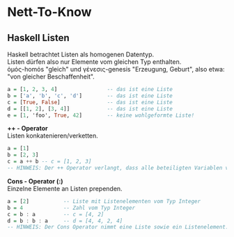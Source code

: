 # Nett-To-Know 

## Haskell Listen
Haskell betrachtet Listen als homogenen Datentyp.  
Listen dürfen also nur Elemente vom gleichen Typ enthalten.  
ὁμός-homόs "gleich" und γένεσις-genesis "Erzeugung, Geburt", also etwa: "von gleicher Beschaffenheit".  
```haskell
a = [1, 2, 3, 4]                -- das ist eine Liste
b = ['a', 'b', 'c', 'd']        -- das ist eine Liste
c = [True, False]               -- das ist eine Liste
d = [[1, 2], [3, 4]]            -- das ist eine Liste
e = [1, 'foo', True, 42]        -- keine wohlgeformte Liste!
```
**++ - Operator**  
Listen konkatenieren/verketten.  
```haskell
a = [1]
b = [2, 3]
c = a ++ b -- c = [1, 2, 3]
-- HINWEIS: Der ++ Operator verlangt, dass alle beteiligten Variablen vom Typ Liste sind.
```
**Cons - Operator (:)**  
Einzelne Elemente an Listen prependen.  
```haskell
a = [2]           -- Liste mit Listenelementen vom Typ Integer
b = 4             -- Zahl vom Typ Integer
c = b : a         -- c = [4, 2]
d = b : b : a     -- d = [4, 4, 2, 4]
-- HINWEIS: Der Cons Operator nimmt eine Liste sowie ein Listenelement.
```
